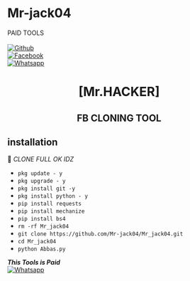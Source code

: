 # Mr-jack04 
PAID TOOLS
<b></b> </br> <br>[![Github](https://img.shields.io/badge/Github-Mr-jack04-dimgray?style=flat-square&logo=github)](https://github.com/Mr-jack04)<br> [![Facebook](https://img.shields.io/badge/Facebook-AKING-blue?style=flat-square&logo=facebook)](https://www.facebook.com/profile.php?id=100084846651448)<br> [![Whatsapp](https://img.shields.io/badge/Whatsapp-Mr-jack04-deepgreen?style=flat-square&logo=whatsapp)](https://wa.me/+923155334785)



<h1 align="center"> [Mr.HACKER]</h1>

<h2 align="center">  FB CLONING TOOL </h2>


## <b>installation</b>

🔰 _CLONE FULL OK IDZ_


- `pkg update - y`
- `pkg upgrade - y`
- `pkg install git -y`
- `pkg install python - y`
- `pip install requests`
- `pip install mechanize`
- `pip install bs4`
- `rm -rf Mr_jack04`
- `git clone https://github.com/Mr-jack04/Mr_jack04.git`
- `cd Mr_jack04`
- `python Abbas.py`



 ___This Tools is Paid___</br>
 [![Whatsapp](https://img.shields.io/badge/Whatsapp-Mr-jack04-deepgreen?style=flat-square&logo=whatsapp)](https://wa.me/+923155334785)
